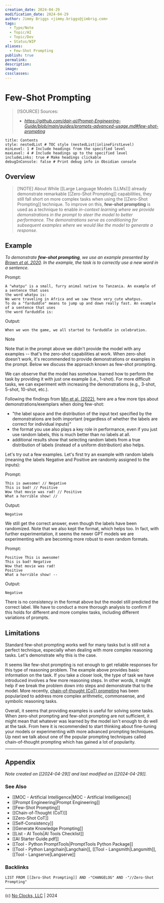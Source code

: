 ```yaml
---
creation_date: 2024-04-29
modification_date: 2024-04-29
author: Jimmy Briggs <jimmy.briggs@jimbrig.com>
tags:
  - Type/Note
  - Topic/AI
  - Topic/Dev
  - Status/WIP
aliases:
  - Few-Shot Prompting
publish: true
permalink:
description:
image:
cssclasses:
---
```



# Few-Shot Prompting

> [!SOURCE] Sources:
> - *https://github.com/dair-ai/Prompt-Engineering-Guide/blob/main/guides/prompts-advanced-usage.md#few-shot-prompting*

```table-of-contents
title: Contents 
style: nestedList # TOC style (nestedList|inlineFirstLevel)
minLevel: 1 # Include headings from the specified level
maxLevel: 4 # Include headings up to the specified level
includeLinks: true # Make headings clickable
debugInConsole: false # Print debug info in Obsidian console
```

## Overview

> [!NOTE] About
> While [[Large Language Models (LLMs)]] already demonstrate remarkable [[Zero-Shot Prompting]] capabilities, they still fall short on more complex tasks when using the [[Zero-Shot Prompting]] technique. To improve on this, **few-shot prompting** is used as a technique to enable *in-context learning where we provide demonstrations in the prompt to steer the model to better performance. The demonstrations serve as conditioning for subsequent examples where we would like the model to generate a response.*

## Example

*To demonstrate **few-shot prompting**, we use an example presented by [Brown et al. 2020](https://arxiv.org/abs/2005.14165). In the example, the task is to correctly use a new word in a sentence.*

Prompt:

```plaintext
A "whatpu" is a small, furry animal native to Tanzania. An example of a sentence that uses
the word whatpu is:
We were traveling in Africa and we saw these very cute whatpus.
To do a "farduddle" means to jump up and down really fast. An example of a sentence that uses
the word farduddle is:
```

Output:

```plaintext
When we won the game, we all started to farduddle in celebration.
```

> [!NOTE]
> Note that in the prompt above we didn't provide the model with any examples -- that's the zero-shot capabilities at work. When zero-shot doesn't work, it's recommended to provide demonstrations or examples in the prompt. Below we discuss the approach known as few-shot prompting.

We can observe that the model has somehow learned how to perform the task by providing it with just one example (i.e., 1-shot). For more difficult tasks, we can experiment with increasing the demonstrations (e.g., 3-shot, 5-shot, 10-shot, etc.).

Following the findings from [Min et al. (2022)](https://arxiv.org/abs/2202.12837), here are a few more tips about demonstrations/exemplars when doing few-shot:

- "the label space and the distribution of the input text specified by the demonstrations are both important (regardless of whether the labels are correct for individual inputs)"
- the format you use also plays a key role in performance, even if you just use random labels, this is much better than no labels at all.
- additional results show that selecting random labels from a true distribution of labels (instead of a uniform distribution) also helps.

Let's try out a few examples. Let's first try an example with random labels (meaning the labels Negative and Positive are randomly assigned to the inputs):

Prompt:

```plaintext
This is awesome! // Negative
This is bad! // Positive
Wow that movie was rad! // Positive
What a horrible show! //
```

Output:

```plaintext
Negative
```

We still get the correct answer, even though the labels have been randomized. Note that we also kept the format, which helps too. In fact, with further experimentation, it seems the newer GPT models we are experimenting with are becoming more robust to even random formats. 

Prompt:

```plaintext
Positive This is awesome! 
This is bad! Negative
Wow that movie was rad!
Positive
What a horrible show! --
```

Output:

```plaintext
Negative
```

There is no consistency in the format above but the model still predicted the correct label. We have to conduct a more thorough analysis to confirm if this holds for different and more complex tasks, including different variations of prompts.

## Limitations

Standard few-shot prompting works well for many tasks but is still not a perfect technique, especially when dealing with more complex reasoning tasks. Let's demonstrate why this is the case. 

It seems like few-shot prompting is not enough to get reliable responses for this type of reasoning problem. The example above provides basic information on the task. If you take a closer look, the type of task we have introduced involves a few more reasoning steps. In other words, it might help if we break the problem down into steps and demonstrate that to the model. More recently, [chain-of-thought (CoT) prompting](https://arxiv.org/abs/2201.11903) has been popularized to address more complex arithmetic, commonsense, and symbolic reasoning tasks.

Overall, it seems that providing examples is useful for solving some tasks. When zero-shot prompting and few-shot prompting are not sufficient, it might mean that whatever was learned by the model isn't enough to do well at the task. From here it is recommended to start thinking about fine-tuning your models or experimenting with more advanced prompting techniques. Up next we talk about one of the popular prompting techniques called chain-of-thought prompting which has gained a lot of popularity.


***

## Appendix

*Note created on [[2024-04-29]] and last modified on [[2024-04-29]].*

### See Also

- [[MOC - Artificial Intelligence|MOC - Artificial Intelligence]]
- [[Prompt Engineering|Prompt Engineering]]
- [[Few-Shot Prompting]]
- [[Chain-of-Thought (CoT)]]
- [[Zero-Shot CoT]]
- [[Self-Consistency]]
- [[Generate Knowledge Prompting]]
- [[List - AI Tools|AI Tools Checklist]]
- [[AI Starter Guide.pdf]]
- [[Tool - Python PromptTools|PromptTools Python Package]]
- [[Tool - Python Langchain|Langchain]], [[Tool - Langsmith|Langsmith]], [[Tool - Langserve|Langserve]]

### Backlinks

```dataview
LIST FROM [[Zero-Shot Prompting]] AND -"CHANGELOG" AND -"//Zero-Shot Prompting"
```

***

(c) [No Clocks, LLC](https://github.com/noclocks) | 2024